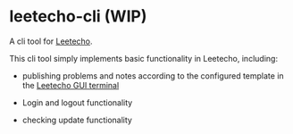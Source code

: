 # leetecho-cli (WIP)

A cli tool for [Leetecho](https://github.com/CallanBi/leetecho).

This cli tool simply implements basic functionality in Leetecho, including:

- publishing problems and notes according to the configured template in the [Leetecho GUI terminal](https://github.com/CallanBi/leetecho)

- Login and logout functionality

- checking update functionality

